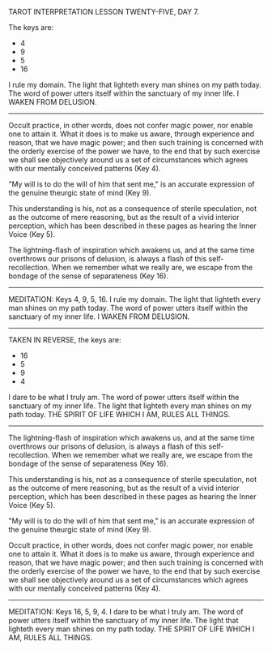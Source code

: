 TAROT INTERPRETATION
LESSON TWENTY-FIVE, DAY 7.

The keys are:

-  4
-  9
-  5
- 16

I rule my domain. The light that lighteth every man shines on my path today. The word of power utters itself within the sanctuary of my inner life. I WAKEN FROM DELUSION.

---

Occult practice, in other words, does not confer magic power, nor enable one to attain it. What it does is to make us aware, through experience and reason, that we have magic power; and then such training is concerned with the orderly exercise of the power we have, to the end that by such exercise we shall see objectively around us a set of circumstances which agrees with our mentally conceived patterns (Key 4).

"My will is to do the will of him that sent me," is an accurate expression of the genuine theurgic state of mind (Key 9).

This understanding is his, not as a consequence of sterile speculation, not as the outcome of mere reasoning, but as the result of a vivid interior perception, which has been described in these pages as hearing the Inner Voice (Key 5).

The lightning-flash of inspiration which awakens us, and at the same time overthrows our prisons of delusion, is always a flash of this self-recollection. When we remember what we really are, we escape from the bondage of the sense of separateness (Key 16).

---

MEDITATION: Keys 4, 9, 5, 16. I rule my domain. The light that lighteth every man shines on my path today. The word of power utters itself within the sanctuary of my inner life. I WAKEN FROM DELUSION.

---

TAKEN IN REVERSE, the keys are:

- 16
-  5
-  9
-  4

I dare to be what I truly am. The word of power utters itself within the sanctuary of my inner life. The light that lighteth every man shines on my path today. THE SPIRIT OF LIFE WHICH I AM, RULES ALL THINGS.

---

The lightning-flash of inspiration which awakens us, and at the same time overthrows our prisons of delusion, is always a flash of this self-recollection. When we remember what we really are, we escape from the bondage of the sense of separateness (Key 16).

This understanding is his, not as a consequence of sterile speculation, not as the outcome of mere reasoning, but as the result of a vivid interior perception, which has been described in these pages as hearing the Inner Voice (Key 5).

"My will is to do the will of him that sent me," is an accurate expression of the genuine theurgic state of mind (Key 9).

Occult practice, in other words, does not confer magic power, nor enable one to attain it. What it does is to make us aware, through experience and reason, that we have magic power; and then such training is concerned with the orderly exercise of the power we have, to the end that by such exercise we shall see objectively around us a set of circumstances which agrees with our mentally conceived patterns (Key 4).

---

MEDITATION: Keys 16, 5, 9, 4. I dare to be what I truly am. The word of power utters itself within the sanctuary of my inner life. The light that lighteth every man shines on my path today. THE SPIRIT OF LIFE WHICH I AM, RULES ALL THINGS.
